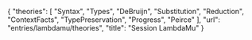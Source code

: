 {
    "theories": [
        "Syntax",
        "Types",
        "DeBruijn",
        "Substitution",
        "Reduction",
        "ContextFacts",
        "TypePreservation",
        "Progress",
        "Peirce"
    ],
    "url": "entries/lambdamu/theories",
    "title": "Session LambdaMu"
}